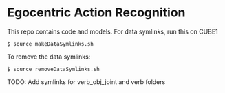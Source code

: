 Egocentric Action Recognition
=============================

This repo contains code and models. For data symlinks, run this on CUBE1
~~~~
$ source makeDataSymlinks.sh
~~~~

To remove the data symlinks:
~~~~
$ source removeDataSymlinks.sh
~~~~

TODO: Add symlinks for verb_obj_joint and verb folders
